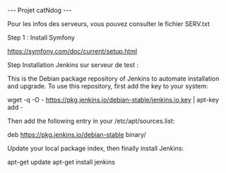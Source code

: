 --- Projet catNdog ---

Pour les infos des serveurs, vous pouvez consulter le fichier SERV.txt


Step 1 : Install Symfony

https://symfony.com/doc/current/setup.html



Step Installation Jenkins sur serveur de test :

  This is the Debian package repository of Jenkins to automate installation and upgrade. To use this repository, first add the key    to your system:

  wget -q -O - https://pkg.jenkins.io/debian-stable/jenkins.io.key | apt-key add -

  
  Then add the following entry in your /etc/apt/sources.list:

  deb https://pkg.jenkins.io/debian-stable binary/

  
  Update your local package index, then finally install Jenkins:

  apt-get update
  apt-get install jenkins

